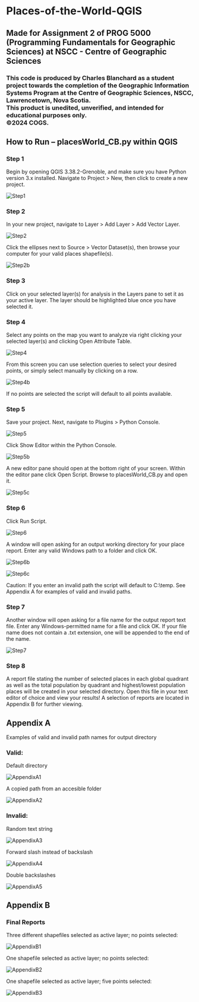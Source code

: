 # Places-of-the-World-QGIS 
## Made for Assignment 2 of PROG 5000 (Programming Fundamentals for Geographic Sciences) at NSCC - Centre of Geographic Sciences

### This code is produced by Charles Blanchard as a student project towards the completion of the Geographic Information Systems Program at the Centre of Geographic Sciences, NSCC, Lawrencetown, Nova Scotia. <br> This product is unedited, unverified, and intended for educational purposes only. <br> ©2024 COGS. 


## How to Run – placesWorld_CB.py within QGIS
### Step 1
Begin by opening QGIS 3.38.2-Grenoble, and make sure you have Python version 3.x installed. Navigate to Project > New, then click to create a new project.

![Step1](https://github.com/CharlesBlanchard2/Places-of-the-World-QGIS/blob/main/images/step1.png)
### Step 2
In your new project, navigate to Layer > Add Layer > Add Vector Layer. 

![Step2](https://github.com/CharlesBlanchard2/Places-of-the-World-QGIS/blob/main/images/step2.png)

Click the ellipses next to Source > Vector Dataset(s), then browse your computer for your valid places shapefile(s). 

![Step2b](https://github.com/CharlesBlanchard2/Places-of-the-World-QGIS/blob/main/images/step2b.png)
### Step 3
Click on your selected layer(s) for analysis in the Layers pane to set it as your active layer. The layer should be highlighted blue once you have selected it. 

### Step 4
Select any points on the map you want to analyze via right clicking your selected layer(s) and clicking Open Attribute Table.

![Step4](https://github.com/CharlesBlanchard2/Places-of-the-World-QGIS/blob/main/images/step4.png)

From this screen you can use selection queries to select your desired points, or simply select manually by clicking on a row.

![Step4b](https://github.com/CharlesBlanchard2/Places-of-the-World-QGIS/blob/main/images/step4b.png)

If no points are selected the script will default to all points available.
### Step 5
Save your project. Next, navigate to Plugins > Python Console. 

![Step5](https://github.com/CharlesBlanchard2/Places-of-the-World-QGIS/blob/main/images/step5.png)

Click Show Editor within the Python Console.

![Step5b](https://github.com/CharlesBlanchard2/Places-of-the-World-QGIS/blob/main/images/step5b.png)

A new editor pane should open at the bottom right of your screen. Within the editor pane click Open Script. Browse to placesWorld_CB.py and open it. 

![Step5c](https://github.com/CharlesBlanchard2/Places-of-the-World-QGIS/blob/main/images/step5c.png)
### Step 6
Click Run Script. 

![Step6](https://github.com/CharlesBlanchard2/Places-of-the-World-QGIS/blob/main/images/step6.png)

A window will open asking for an output working directory for your place report. Enter any valid Windows path to a folder and click OK.

![Step6b](https://github.com/CharlesBlanchard2/Places-of-the-World-QGIS/blob/main/images/step6b.png)

![Step6c](https://github.com/CharlesBlanchard2/Places-of-the-World-QGIS/blob/main/images/step6c.png)

Caution: If you enter an invalid path the script will default to C:\temp. See Appendix A for examples of valid and invalid paths.
### Step 7
Another window will open asking for a file name for the output report text file. Enter any Windows-permitted name for a file and click OK. If your file name does not contain a .txt extension, one will be appended to the end of the name.

![Step7](https://github.com/CharlesBlanchard2/Places-of-the-World-QGIS/blob/main/images/step7.png)
### Step 8
A report file stating the number of selected places in each global quadrant as well as the total population by quadrant and highest/lowest population places will be created in your selected directory. Open this file in your text editor of choice and view your results! A selection of reports are located in Appendix B for further viewing.

## Appendix A
Examples of valid and invalid path names for output directory
### Valid:
  Default directory
  
  ![AppendixA1](https://github.com/CharlesBlanchard2/Places-of-the-World-QGIS/blob/main/images/appendixa1.png)
  
  A copied path from an accesible folder

  ![AppendixA2](https://github.com/CharlesBlanchard2/Places-of-the-World-QGIS/blob/main/images/appendixa2.png)
  
### Invalid:
  Random text string

  ![AppendixA3](https://github.com/CharlesBlanchard2/Places-of-the-World-QGIS/blob/main/images/appendixa3.png)
  
  Forward slash instead of backslash

  ![AppendixA4](https://github.com/CharlesBlanchard2/Places-of-the-World-QGIS/blob/main/images/appendixa4.png)
  
  Double backslashes

  ![AppendixA5](https://github.com/CharlesBlanchard2/Places-of-the-World-QGIS/blob/main/images/appendixa5.png)
## Appendix B
### Final Reports
Three different shapefiles selected as active layer; no points selected:

![AppendixB1](https://github.com/CharlesBlanchard2/Places-of-the-World-QGIS/blob/main/images/appendixb1.png)

One shapefile selected as active layer; no points selected:

![AppendixB2](https://github.com/CharlesBlanchard2/Places-of-the-World-QGIS/blob/main/images/appendixb2.png)
  
One shapefile selected as active layer; five points selected:

![AppendixB3](https://github.com/CharlesBlanchard2/Places-of-the-World-QGIS/blob/main/images/appendixb3.png)
